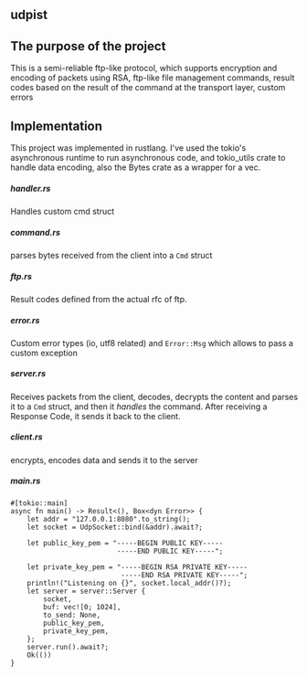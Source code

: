 ## udpist

The purpose of the project
------------

This is a semi-reliable ftp-like protocol, which supports encryption and encoding of packets using RSA, ftp-like file management commands, result codes based on the result of the command at the transport layer, custom errors


Implementation
------------

This project was implemented in rustlang.
I've used the tokio's asynchronous runtime to run asynchronous code, and tokio_utils crate to handle data encoding, also the Bytes crate as a wrapper for a vec<u8>.

##### handler.rs
Handles custom cmd struct

##### command.rs
parses bytes received from the client into a `Cmd` struct

##### ftp.rs
Result codes defined from the actual rfc of ftp.

##### error.rs
Custom error types (io, utf8 related) and `Error::Msg` which allows to pass a custom exception

##### server.rs
Receives packets from the client, decodes, decrypts the content and parses it to a `Cmd` struct, and then it *handles* the command. After receiving a Response Code, it sends it back to the client.

##### client.rs
encrypts, encodes data and sends it to the server

##### main.rs
    #[tokio::main]
    async fn main() -> Result<(), Box<dyn Error>> {
        let addr = "127.0.0.1:8080".to_string();
        let socket = UdpSocket::bind(&addr).await?;
    
        let public_key_pem = "-----BEGIN PUBLIC KEY-----
                              -----END PUBLIC KEY-----";
    
        let private_key_pem = "-----BEGIN RSA PRIVATE KEY-----
                               -----END RSA PRIVATE KEY-----";
        println!("Listening on {}", socket.local_addr()?);
        let server = server::Server {
            socket,
            buf: vec![0; 1024],
            to_send: None,
            public_key_pem,
            private_key_pem,
        };
        server.run().await?;
        Ok(())
    }
